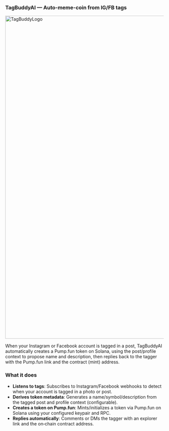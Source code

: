 ### TagBuddyAI — Auto-meme-coin from IG/FB tags

<img width="1024" height="1024" alt="TagBuddyLogo" src="https://github.com/user-attachments/assets/a293b797-3ff2-4e78-90b4-967be8eb2c82" />

When your Instagram or Facebook account is tagged in a post, TagBuddyAI automatically creates a Pump.fun token on Solana, using the post/profile context to propose name and description, then replies back to the tagger with the Pump.fun link and the contract (mint) address.

### What it does

- **Listens to tags**: Subscribes to Instagram/Facebook webhooks to detect when your account is tagged in a photo or post.
- **Derives token metadata**: Generates a name/symbol/description from the tagged post and profile context (configurable).
- **Creates a token on Pump.fun**: Mints/initializes a token via Pump.fun on Solana using your configured keypair and RPC.
- **Replies automatically**: Comments or DMs the tagger with an explorer link and the on‑chain contract address.
